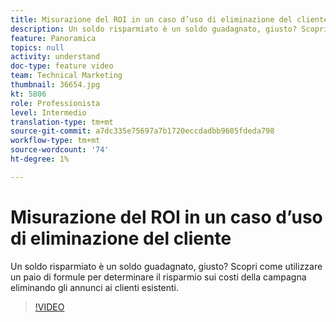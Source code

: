 ```yaml
---
title: Misurazione del ROI in un caso d’uso di eliminazione del cliente
description: Un soldo risparmiato è un soldo guadagnato, giusto? Scopri come utilizzare un paio di formule per determinare il risparmio sui costi della campagna eliminando gli annunci ai clienti esistenti.
feature: Panoramica
topics: null
activity: understand
doc-type: feature video
team: Technical Marketing
thumbnail: 36654.jpg
kt: 5806
role: Professionista
level: Intermedio
translation-type: tm+mt
source-git-commit: a7dc335e75697a7b1720eccdadbb9605fdeda798
workflow-type: tm+mt
source-wordcount: '74'
ht-degree: 1%

---
```



# Misurazione del ROI in un caso d’uso di eliminazione del cliente

Un soldo risparmiato è un soldo guadagnato, giusto? Scopri come utilizzare un paio di formule per determinare il risparmio sui costi della campagna eliminando gli annunci ai clienti esistenti.

>[!VIDEO](https://video.tv.adobe.com/v/36654/?quality=12&learn=on)
